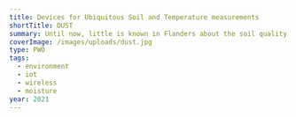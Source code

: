 ```yaml
---
title: Devices for Ubiquitous Soil and Temperature measurements
shortTitle: DUST
summary: Until now, little is known in Flanders about the soil quality of urban tree mirrors. In the professional field, people often talk about undersized growth spaces and these are intuitively empirically visible, but there are no substantiated objective criteria to validate this statement. There is no benchmark against which we can test urban soils. This is necessary to convince the policy to invest more in quality of habitat, especially with the current climate problem, in which the vulnerability of urban forests due to drought, heat and flooding is clearly visible.
coverImage: /images/uploads/dust.jpg
type: PWO
tags:
  - environment
  - iot
  - wireless
  - moisture
year: 2021
---
```

